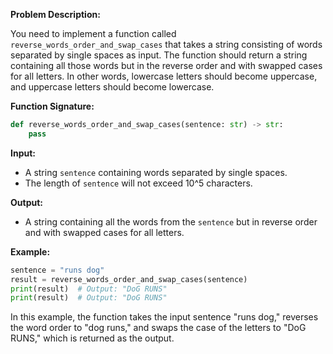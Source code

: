 **Problem Description:**

You need to implement a function called `reverse_words_order_and_swap_cases` that takes a string consisting of words separated by single spaces as input. The function should return a string containing all those words but in the reverse order and with swapped cases for all letters. In other words, lowercase letters should become uppercase, and uppercase letters should become lowercase.

**Function Signature:**

```python
def reverse_words_order_and_swap_cases(sentence: str) -> str:
    pass
```

**Input:**

- A string `sentence` containing words separated by single spaces.
- The length of `sentence` will not exceed 10^5 characters.

**Output:**

- A string containing all the words from the `sentence` but in reverse order and with swapped cases for all letters.

**Example:**

```python
sentence = "runs dog"
result = reverse_words_order_and_swap_cases(sentence)
print(result)  # Output: "DoG RUNS"
print(result)  # Output: "DoG RUNS"
```

In this example, the function takes the input sentence "runs dog," reverses the word order to "dog runs," and swaps the case of the letters to "DoG RUNS," which is returned as the output.
